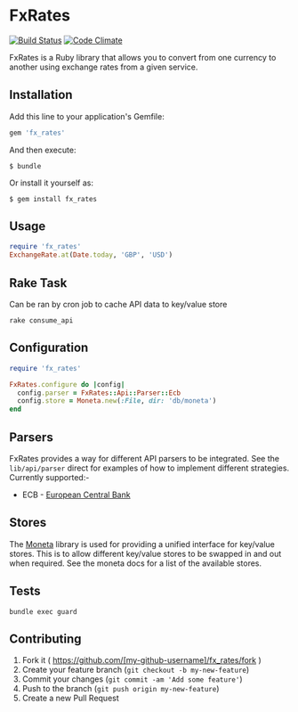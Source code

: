 # FxRates 

[![Build Status](https://travis-ci.org/overture8/fx_rates.svg?branch=master)](https://travis-ci.org/overture8/fx_rates)
[![Code Climate](https://codeclimate.com/github/overture8/fx_rates/badges/gpa.svg)](https://codeclimate.com/github/overture8/fx_rates)

FxRates is a Ruby library that allows you to convert from one currency to another
using exchange rates from a given service.

## Installation

Add this line to your application's Gemfile:

```ruby
gem 'fx_rates'
```

And then execute:

    $ bundle

Or install it yourself as:

    $ gem install fx_rates

## Usage

```ruby
require 'fx_rates'
ExchangeRate.at(Date.today, 'GBP', 'USD')
````

## Rake Task

Can be ran by cron job to cache API data to key/value store

    rake consume_api

## Configuration

```ruby
require 'fx_rates'

FxRates.configure do |config|
  config.parser = FxRates::Api::Parser::Ecb
  config.store = Moneta.new(:File, dir: 'db/moneta')
end
````

## Parsers

FxRates provides a way for different API parsers to be integrated. See the `lib/api/parser`
direct for examples of how to implement different strategies. Currently supported:-

* ECB - [European Central Bank](http://www.ecb.europa.eu/stats/eurofxref/eurofxref­hist­90d.xml)

## Stores

The [Moneta](https://github.com/minad/moneta) library is used for providing a unified
interface for key/value stores. This is to allow different key/value stores to be swapped
in and out when required. See the moneta docs for a list of the available stores.

## Tests

    bundle exec guard

## Contributing

1. Fork it ( https://github.com/[my-github-username]/fx_rates/fork )
2. Create your feature branch (`git checkout -b my-new-feature`)
3. Commit your changes (`git commit -am 'Add some feature'`)
4. Push to the branch (`git push origin my-new-feature`)
5. Create a new Pull Request
